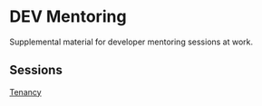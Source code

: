# DEV Mentoring

Supplemental material for developer mentoring sessions at work.

## Sessions

[Tenancy](./tenancy/README.md)
